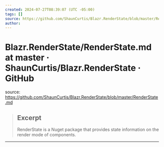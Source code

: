 ```yaml
---
created: 2024-07-27T08:39:07 (UTC -05:00)
tags: []
source: https://github.com/ShaunCurtis/Blazr.RenderState/blob/master/RenderState.md
author: 
---
```


# Blazr.RenderState/RenderState.md at master · ShaunCurtis/Blazr.RenderState · GitHub

source: https://github.com/ShaunCurtis/Blazr.RenderState/blob/master/RenderState.md

> ## Excerpt
> RenderState is a Nuget package that provides state information on the render mode of components.

---

